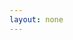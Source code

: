```yaml
---
layout: none
---
```


<html lang="id-ID">
<head>
<title>Cara Jitu Jadi Content Creator</title>
<meta property="og:title" content="Cara Jitu Jadi Content Creator" />
<meta property="og:description" content="Rahasia tentang cara menjadi Content Creator ada di sini" />
<meta property="og:image" content="https://orderio.id/images/buku-ccbb-dan-list-building-bb.jpg" />
<meta name="twitter:card" content="Rahasia tentang cara menjadi Content Creator ada di sini" />
<meta name="twitter:title" content="Cara Jitu Jadi Content Creator" />
<meta name="twitter:description" content="Rahasia tentang cara menjadi Content Creator ada di sini" />
<meta name="twitter:image" content="https://orderio.id/images/buku-ccbb-dan-list-building-bb.jpg" />
<script>
    setTimeout(function () {
      window.location.href = "https://tribelio.page/ccbb-aff-free-15";
    }, 0); // Ubah angka 5000 (ms) menjadi durasi pengalihan yang diinginkan dalam milidetik (misalnya, 3000 untuk 3 detik)
</script>
</head>
<body>
</body>
</html>
